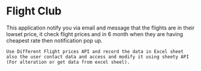 # Flight Club
This application notify you via email and message that the flights are in their lowset price, it check flight prices and in 6 month when they are having cheapest rate then notification pop up.

  
    
    Use Different Flight prices API and record the data in Excel sheet also the user contact data and access and modify it using sheety API (For alteration or get data from excel sheel).  